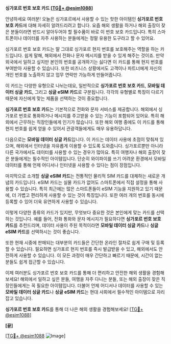 **싱가포르 번호 보호 카드 [[TG💪+ @esim1088](https://t.me/s/esim1088)]**

안녕하세요 여러분! 오늘은 싱가포르에서 사용할 수 있는 핫한 아이템인 **싱가포르 번호 보호 카드**에 대해 자세히 알려드리려고 합니다. 요즘 해외 생활을 하거나 해외 출장이 잦은 분들이라면 반드시 알아두어야 할 필수품이 바로 이 번호 보호 카드입니다. 특히 스마트폰이나 데이터를 자주 사용하는 분들에게는 정말 유용한 도구라고 할 수 있어요.

싱가포르 번호 보호 카드는 말 그대로 싱가포르 현지 번호를 보호해주는 역할을 하는 카드입니다. 쉽게 말해, 해외에서 전화나 문자 메시지를 받을 수 있게 해주는 것이죠. 만약 외국에서 일하고 싶지만 본인의 번호를 공개하기는 싫다면 이 카드를 통해 현지 번호를 부여받아 사용할 수 있습니다. 또한 비즈니스 상황에서도 고객이나 파트너에게 자신의 개인 번호를 노출하지 않고 업무 연락만 가능하게 만들어줍니다.

이 카드는 다양한 유형으로 나뉘는데요, 일반적으로 **싱가포르 번호 보호 카드**, **모바일 데이터 싱글 카드**, 그리고 **싱글 eSIM 카드**로 구분됩니다. 각각의 유형별로 특징이 다르기 때문에 자신에게 맞는 제품을 선택하는 것이 중요합니다.

**싱가포르 번호 보호 카드**는 기본적으로 전화와 문자 서비스를 제공합니다. 해외에서 싱가포르 번호로 통화하거나 메시지를 주고받을 수 있는 기능이 포함되어 있어요. 특히 해외에서 근무하는 직장인들에게 인기가 많습니다. 또한 해외 여행 중에도 이 카드를 통해 현지 번호를 쉽게 얻을 수 있어서 관광객들에게도 매우 유용하답니다.

다음으로는 **모바일 데이터 싱글 카드**입니다. 이 카드는 데이터 사용에 초점이 맞춰져 있으며, 해외에서 인터넷을 자유롭게 이용할 수 있도록 도와줍니다. 싱가포르뿐만 아니라 다른 국가에서도 데이터를 사용할 수 있는 경우가 많아요. 특히 여행자나 해외 출장이 잦은 분들에게는 필수적인 아이템입니다. 단순히 와이파이를 쓰기 어려운 환경에서 모바일 데이터를 통해 언제 어디서나 인터넷을 사용할 수 있다는 점이 장점입니다.

마지막으로 소개할 **싱글 eSIM 카드**는 전통적인 물리적 SIM 카드를 대체하는 새로운 개념의 카드입니다. eSIM 카드는 실물 카드가 없어도 스마트폰에서 직접 설정을 통해 사용할 수 있습니다. 특히 최근에는 많은 스마트폰들이 eSIM 기능을 지원하고 있기 때문에, 더 가볍고 편리하게 사용할 수 있는 것이 특징입니다. 또한 여러 개의 번호를 동시에 등록할 수 있어 더욱 유연하게 사용할 수 있습니다.

이렇게 다양한 종류의 카드가 있지만, 무엇보다 중요한 것은 본인에게 맞는 카드를 선택하는 것입니다. 예를 들어, 전화 통화와 문자 메시지가 필요하다면 **싱가포르 번호 보호 카드**를 추천드리며, 데이터 사용이 주된 목적이라면 **모바일 데이터 싱글 카드**나 **싱글 eSIM 카드**를 선택하시는 것이 좋습니다.

또한 현재 시중에 판매되는 대부분의 카드들은 간단한 온라인 절차로 쉽게 구매 및 등록할 수 있습니다. 필요하면 싱가포르 현지 번호를 즉시 발급받을 수 있고, 해외에서도 안전하게 사용할 수 있습니다. 이 모든 과정이 매우 간단하고 빠르기 때문에, 시간이 없는 분들도 쉽게 접근할 수 있습니다.

이제 여러분도 싱가포르 번호 보호 카드를 통해 더 편리하고 안전한 해외 생활을 경험해보세요! 해외에서 일하고 싶은 분들, 여행을 자주 다니는 분들, 또는 해외 출장이 잦은 직장인들에게는 꼭 필요한 아이템입니다. 더불어 언제 어디서나 데이터를 사용할 수 있는 **모바일 데이터 싱글 카드**나 **싱글 eSIM 카드**는 현대 사회에서 필수적인 아이템으로 자리잡고 있습니다.

**싱가포르 번호 보호 카드**를 통해 더 나은 해외 생활을 경험해보세요! [[TG💪+ @esim1088](https://t.me/s/esim1088)]

**[끝]**

[[TG💪+ @esim1088](https://t.me/s/esim1088) ![Image](https://i.postimg.cc/Y0z9fWf4/image.png)]